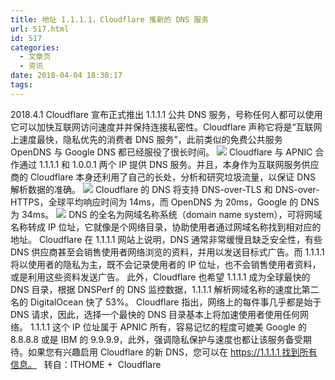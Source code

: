 ```yaml
---
title: 地址 1.1.1.1，Cloudflare 推新的 DNS 服务
url: 517.html
id: 517
categories:
  - 文章页
  - 资讯
date: 2018-04-04 18:30:17
tags:
---
```


2018.4.1 Cloudflare 宣布正式推出 1.1.1.1 公共 DNS 服务，号称任何人都可以使用它可以加快互联网访问速度并并保持连接私密性。Cloudflare 声称它将是“互联网上速度最快，隐私优先的消费者 DNS 服务”，此前类似的免费公共服务 OpenDNS 与 Google DNS 都已经服役了很长时间。 ![](http://47.100.4.8/wp-content/uploads/2018/04/QQ图片20180404182640.png) Cloudflare 与 APNIC 合作通过 1.1.1.1 和 1.0.0.1 两个 IP 提供 DNS 服务。并且，本身作为互联网服务供应商的 Cloudflare 本身还利用了自己的长处，分析和研究垃圾流量，以保证 DNS 解析数据的准确。 ![](http://47.100.4.8/wp-content/uploads/2018/04/QQ图片20180404182836.png) Cloudflare 的 DNS 将支持 DNS-over-TLS 和 DNS-over-HTTPS，全球平均响应时间为 14ms，而 OpenDNS 为 20ms，Google 的 DNS 为 34ms。 ![](http://47.100.4.8/wp-content/uploads/2018/04/QQ图片20180404182853.png) DNS 的全名为网域名称系统（domain name system），可将网域名称转成 IP 位址，它就像是个网络目录，协助使用者通过网域名称找到相对应的地址。 Cloudflare 在 1.1.1.1 网站上说明，DNS 通常非常缓慢且缺乏安全性，有些 DNS 供应商甚至会销售使用者网络浏览的资料，并用以发送目标式广告。而 1.1.1.1 将以使用者的隐私为主，既不会记录使用者的 IP 位址，也不会销售使用者资料，或是利用这些资料发送广告。 此外，Cloudflare 也希望 1.1.1.1 成为全球最快的 DNS 目录，根据 DNSPerf 的 DNS 监控数据，1.1.1.1 解析网域名称的速度比第二名的 DigitalOcean 快了 53%。 Cloudflare 指出，网络上的每件事几乎都是始于 DNS 请求，因此，选择一个最快的 DNS 目录基本上将加速使用者使用任何网络。 1.1.1.1 这个 IP 位址属于 APNIC 所有，容易记忆的程度可媲美 Google 的 8.8.8.8 或是 IBM 的 9.9.9.9，此外，强调隐私保护与速度也都让该服务备受期待。如果您有兴趣启用 Cloudflare 的新 DNS，您可以在 https://1.1.1.1 找到所有信息。   转自：ITHOME +  Cloudflare